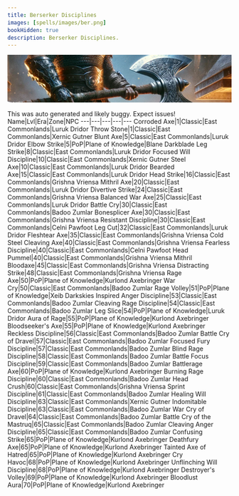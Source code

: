 ```yaml
---
title: Berserker Disciplines
images: [spells/images/ber.png]
bookHidden: true
description: Berserker Disciplines.
---
```

![Berserker Disciplines](images/ber-banner.png)


This was auto generated and likely buggy. Expect issues!
Name|Lvl|Era|Zone|NPC
---|---|---|---|---
Corroded Axe|1|Classic|East Commonlands|Luruk Dridor
Throw Stone|1|Classic|East Commonlands|Xernic Gutner
Blunt Axe|5|Classic|East Commonlands|Luruk Dridor
Elbow Strike|5|PoP|Plane of Knowledge|Blane Darkblade
Leg Strike|8|Classic|East Commonlands|Luruk Dridor
Focused Will Discipline|10|Classic|East Commonlands|Xernic Gutner
Steel Axe|10|Classic|East Commonlands|Luruk Dridor
Bearded Axe|15|Classic|East Commonlands|Luruk Dridor
Head Strike|16|Classic|East Commonlands|Grishna Vriensa
Mithril Axe|20|Classic|East Commonlands|Luruk Dridor
Divertive Strike|24|Classic|East Commonlands|Grishna Vriensa
Balanced War Axe|25|Classic|East Commonlands|Luruk Dridor
Battle Cry|30|Classic|East Commonlands|Badoo Zumlar
Bonesplicer Axe|30|Classic|East Commonlands|Grishna Vriensa
Resistant Discipline|30|Classic|East Commonlands|Celni Pawfoot
Leg Cut|32|Classic|East Commonlands|Luruk Dridor
Fleshtear Axe|35|Classic|East Commonlands|Grishna Vriensa
Cold Steel Cleaving Axe|40|Classic|East Commonlands|Grishna Vriensa
Fearless Discipline|40|Classic|East Commonlands|Celni Pawfoot
Head Pummel|40|Classic|East Commonlands|Grishna Vriensa
Mithril Bloodaxe|45|Classic|East Commonlands|Grishna Vriensa
Distracting Strike|48|Classic|East Commonlands|Grishna Vriensa
Rage Axe|50|PoP|Plane of Knowledge|Kurlond Axebringer
War Cry|50|Classic|East Commonlands|Badoo Zumlar
Rage Volley|51|PoP|Plane of Knowledge|Xeib Darkskies
Inspired Anger Discipline|53|Classic|East Commonlands|Badoo Zumlar
Cleaving Rage Discipline|54|Classic|East Commonlands|Badoo Zumlar
Leg Slice|54|PoP|Plane of Knowledge|Luruk Dridor
Aura of Rage|55|PoP|Plane of Knowledge|Kurlond Axebringer
Bloodseeker's Axe|55|PoP|Plane of Knowledge|Kurlond Axebringer
Reckless Discipline|56|Classic|East Commonlands|Badoo Zumlar
Battle Cry of Dravel|57|Classic|East Commonlands|Badoo Zumlar
Focused Fury Discipline|57|Classic|East Commonlands|Badoo Zumlar
Blind Rage Discipline|58|Classic|East Commonlands|Badoo Zumlar
Battle Focus Discipline|59|Classic|East Commonlands|Badoo Zumlar
Battlerage Axe|60|PoP|Plane of Knowledge|Kurlond Axebringer
Burning Rage Discipline|60|Classic|East Commonlands|Badoo Zumlar
Head Crush|60|Classic|East Commonlands|Grishna Vriensa
Sprint Discipline|61|Classic|East Commonlands|Badoo Zumlar
Healing Will Discipline|63|Classic|East Commonlands|Xernic Gutner
Indomitable Discipline|63|Classic|East Commonlands|Badoo Zumlar
War Cry of Dravel|64|Classic|East Commonlands|Badoo Zumlar
Battle Cry of the Mastruq|65|Classic|East Commonlands|Badoo Zumlar
Cleaving Anger Discipline|65|Classic|East Commonlands|Badoo Zumlar
Confusing Strike|65|PoP|Plane of Knowledge|Kurlond Axebringer
Deathfury Axe|65|PoP|Plane of Knowledge|Kurlond Axebringer
Tainted Axe of Hatred|65|PoP|Plane of Knowledge|Kurlond Axebringer
Cry Havoc|68|PoP|Plane of Knowledge|Kurlond Axebringer
Unflinching Will Discipline|68|PoP|Plane of Knowledge|Kurlond Axebringer
Destroyer's Volley|69|PoP|Plane of Knowledge|Kurlond Axebringer
Bloodlust Aura|70|PoP|Plane of Knowledge|Kurlond Axebringer
